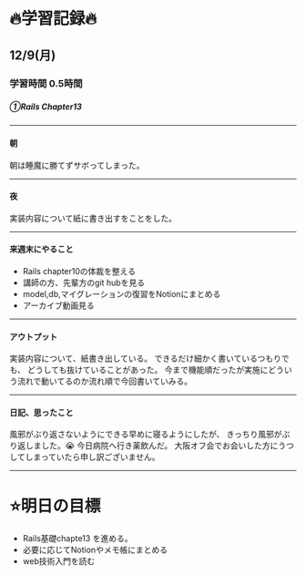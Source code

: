 # 🔥学習記録🔥
## 12/9(月)
### 学習時間  0.5時間
##### ①Rails Chapter13　　

***
#### 朝
朝は睡魔に勝てずサボってしまった。

***
#### 夜
実装内容について紙に書き出すをことをした。

***
#### 来週末にやること
- Rails chapter10の体裁を整える
- 講師の方、先輩方のgit hubを見る
- model,db,マイグレーションの復習をNotionにまとめる
- アーカイブ動画見る

***
#### アウトプット
実装内容について、紙書き出している。
できるだけ細かく書いているつもりでも、
どうしても抜けていることがあった。
今まで機能順だったが実施にどういう流れで動いてるのか流れ順で今回書いていみる。


***
#### 日記、思ったこと
風邪がぶり返さないようにできる早めに寝るようにしたが、
きっちり風邪がぶり返しました。😭
今日病院へ行き薬飲んだ。
大阪オフ会でお会いした方にうつしてしまっていたら申し訳ございません。


***
# ⭐️明日の目標
- Rails基礎chapte13 を進める。
- 必要に応じてNotionやメモ帳にまとめる
- web技術入門を読む

